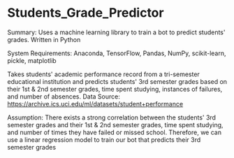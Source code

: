 # Students_Grade_Predictor
Summary: Uses a machine learning library to train a bot to predict students' grades. Written in Python

System Requirements: Anaconda, TensorFlow, Pandas, NumPy, scikit-learn, pickle, matplotlib

Takes students' academic performance record from a tri-semester educational
institution and predicts students' 3rd semester grades based on their 1st & 2nd 
semester grades, time spent studying, instances of failures, and number of absences.
Data Source: https://archive.ics.uci.edu/ml/datasets/student+performance

Assumption: There exists a strong correlation between the students' 3rd semester grades
and their 1st & 2nd semester grades, time spent studying, and number of times
they have failed or missed school. Therefore, we can use a linear regression model to train
our bot that predicts their 3rd semester grades
